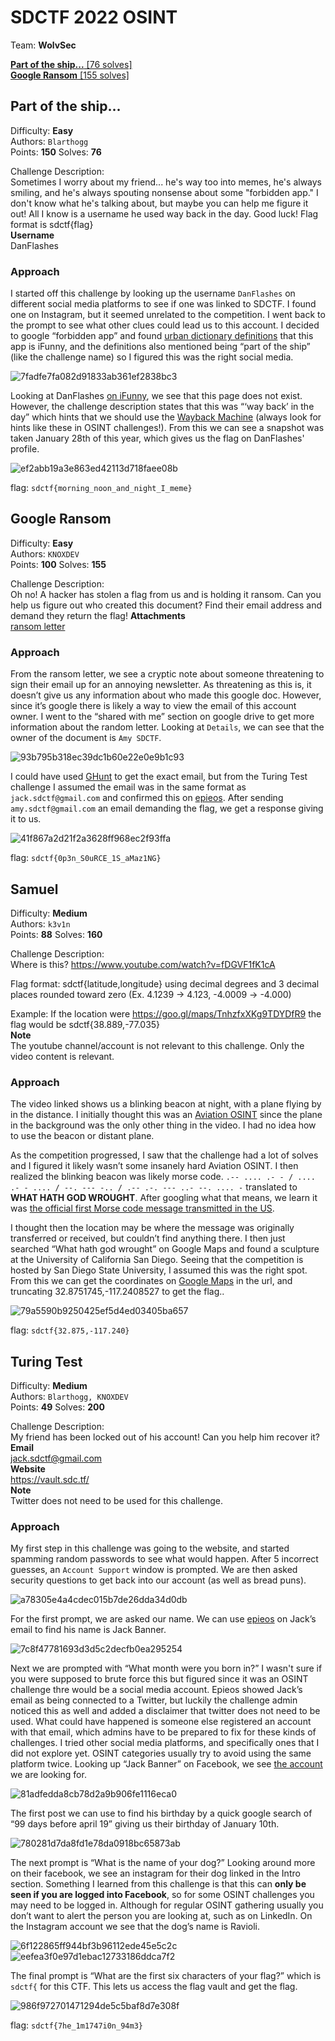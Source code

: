 # SDCTF 2022 OSINT  
Team: **WolvSec**  

[**Part of the ship...** [76 solves]](https://github.com/drewd314/Nahamcon-CTF-2022-Keeeber-OSINT-Writeups/blob/main/Keeber.md#keeber-1)   
[**Google Ransom** [155 solves]](https://github.com/drewd314/Nahamcon-CTF-2022-Keeeber-OSINT-Writeups/blob/main/Keeber.md#keeber-1)  

## Part of the ship...
Difficulty: **Easy**  
Authors: `Blarthogg`  
Points: **150**
Solves: **76**

Challenge Description:  
Sometimes I worry about my friend... he's way too into memes, he's always smiling, and he's always spouting nonsense about some "forbidden app." I don't know what he's talking about, but maybe you can help me figure it out! All I know is a username he used way back in the day. Good luck! Flag format is sdctf{flag}  
**Username**  
DanFlashes

### Approach

I started off this challenge by looking up the username `DanFlashes` on different social media platforms to see if one was linked to SDCTF. I found one on Instagram, but it seemed unrelated to the competition. I went back to the prompt to see what other clues could lead us to this account. I decided to google “forbidden app” and found [urban dictionary definitions](https://www.urbandictionary.com/define.php?term=The%20Forbidden%20App) that this app is iFunny, and the definitions also mentioned being “part of the ship” (like the challenge name) so I figured this was the right social media.

![7fadfe7fa082d91833ab361ef2838bc3](https://user-images.githubusercontent.com/74334127/167702222-19189dbc-e0a9-4516-8847-adca688eb942.png)

Looking at DanFlashes [on iFunny](https://ifunny.co/user/DanFlashes), we see that this page does not exist. However, the challenge description states that this was “‘way back’ in the day” which hints that we should use the [Wayback Machine](https://web.archive.org/web/20220128003432/https://ifunny.co/user/DanFlashes) (always look for hints like these in OSINT challenges!). From this we can see a snapshot was taken January 28th of this year, which gives us the flag on DanFlashes' profile.

![ef2abb19a3e863ed42113d718faee08b](https://user-images.githubusercontent.com/74334127/167702201-ce5add5b-88cc-4ec3-9f4d-e0286f6b0155.png)


flag: `sdctf{morning_noon_and_night_I_meme}`

## Google Ransom
Difficulty: **Easy**  
Authors: `KNOXDEV`  
Points: **100**
Solves: **155**

Challenge Description:  
Oh no! A hacker has stolen a flag from us and is holding it ransom. Can you help us figure out who created this document? Find their email address and demand they return the flag!
**Attachments**  
[ransom letter](https://docs.google.com/document/d/1MbY-aT4WY6jcfTugUEpLTjPQyIL9pnZgX_jP8d8G2Uo/edit)  

### Approach  
From the ransom letter, we see a cryptic note about someone threatening to sign their email up for an annoying newsletter. As threatening as this is, it doesn’t give us any information about who made this google doc. However, since it’s google there is likely a way to view the email of this account owner. I went to the “shared with me” section on google drive to get more information about the random letter. Looking at `Details`, we can see that the owner of the document is `Amy SDCTF`. 

![93b795b318ec39dc1b60e22e0e9b1c93](https://user-images.githubusercontent.com/74334127/167705712-72ada725-3691-4980-b6fd-69dbf17ac075.png)

I could have used [GHunt](https://github.com/mxrch/GHunt) to get the exact email, but from the Turing Test challenge I assumed the email was in the same format as `jack.sdctf@gmail.com` and confirmed this on [epieos](https://epieos.com/). After sending `amy.sdctf@gmail.com` an email demanding the flag, we get a response giving it to us.

![41f867a2d21f2a3628ff968ec2f93ffa](https://user-images.githubusercontent.com/74334127/167705729-d12f196c-59f3-4e8b-8630-9a28f21cb555.png)

flag: `sdctf{0p3n_S0uRCE_1S_aMaz1NG}`

## Samuel
Difficulty: **Medium**  
Authors: `k3v1n`  
Points: **88**
Solves: **160**

Challenge Description:  
Where is this?
https://www.youtube.com/watch?v=fDGVF1fK1cA

Flag format: sdctf{latitude,longitude} using decimal degrees and 3 decimal places rounded toward zero (Ex. 4.1239 → 4.123, -4.0009 → -4.000)

Example: If the location were https://goo.gl/maps/TnhzfxXKg9TDYDfR9 the flag would be sdctf{38.889,-77.035}  
**Note**  
The youtube channel/account is not relevant to this challenge. Only the video content is relevant.

### Approach  
The video linked shows us a blinking beacon at night, with a plane flying by in the distance. I initially thought this was an [Aviation OSINT](https://www.osintessentials.com/aviation) since the plane in the background was the only other thing in the video. I had no idea how to use the beacon or distant plane.

As the competition progressed, I saw that the challenge had a lot of solves and I figured it likely wasn’t some insanely hard Aviation OSINT. I then realized the blinking beacon was likely morse code. `.-- .... .- - / .... .- - .... / --. --- -.. / .-- .-. --- ..- --. .... -` translated to **WHAT HATH GOD WROUGHT**. After googling what that means, we learn it was [the official first Morse code message transmitted in the US](https://en.wikipedia.org/wiki/What_hath_God_wrought#:~:text=%22What%20hath%20God%20wrought%22%20is,the%20Baltimore%E2%80%93Washington%20telegraph%20line).

I thought then the location may be where the message was originally transferred or received, but couldn’t find anything there. I then just searched “What hath god wrought” on Google Maps and found a sculpture at the University of California San Diego. Seeing that the competition is hosted by San Diego State University, I assumed this was the right spot. From this we can get the coordinates on [Google Maps](https://www.google.com/maps/place/What+Hath+God+Wrought/@32.8751745,-117.2408527,21z/data=!4m5!3m4!1s0x80dc07e0d30e81a7:0x69087278617d6b1d!8m2!3d32.8752134!4d-117.2407749) in the url, and truncating 32.8751745,-117.2408527 to get the flag..

![79a5590b9250425ef5d4ed03405ba657](https://user-images.githubusercontent.com/74334127/167709182-cbae98ae-76ed-4d13-adad-22767cca5c78.png)

flag: `sdctf{32.875,-117.240}`

## Turing Test
Difficulty: **Medium**  
Authors: `Blarthogg, KNOXDEV`  
Points: **49**
Solves: **200**

Challenge Description:  
My friend has been locked out of his account! Can you help him recover it?  
**Email**  
jack.sdctf@gmail.com  
**Website**  
https://vault.sdc.tf/  
**Note**  
Twitter does not need to be used for this challenge.

### Approach  
My first step in this challenge was going to the website, and started spamming random passwords to see what would happen. After 5 incorrect guesses, an `Account Support` window is prompted. We are then asked security questions to get back into our account (as well as bread puns).

![a78305e4a4cdec015b7de26dda34d0db](https://user-images.githubusercontent.com/74334127/167715998-a643e9f5-04c0-4e82-994f-9584db96c296.png)

For the first prompt, we are asked our name. We can use [epieos](https://epieos.com/) on Jack’s email to find his name is Jack Banner.

![7c8f47781693d3d5c2decfb0ea295254](https://user-images.githubusercontent.com/74334127/167716017-b7624b46-47e1-47d8-8db4-534ca35f1844.png)

Next we are prompted with “What month were you born in?” I wasn't sure if you were supposed to brute force this but figured since it was an OSINT challenge thre would be a social media account. Epieos showed Jack’s email as being connected to a Twitter, but luckily the challenge admin noticed this as well and added a disclaimer that twitter does not need to be used. What could have happened is someone else registered an account with that email, which admins have to be prepared to fix for these kinds of challenges. I tried other social media platforms, and specifically ones that I did not explore yet. OSINT categories usually try to avoid using the same platform twice. Looking up “Jack Banner” on Facebook, we see [the account](https://www.facebook.com/profile.php?id=100077609021228) we are looking for.

![81adfedda8cb78d2a9b906fe1116eca0](https://user-images.githubusercontent.com/74334127/167716070-f7164142-add5-4099-ac4c-b1a03027aab6.png)

The first post we can use to find his birthday by a quick google search of “99 days before april 19” giving us their birthday of January 10th.

![780281d7da8fd1e78da0918bc65873ab](https://user-images.githubusercontent.com/74334127/167716380-ef9df5e8-1f32-41fc-ac59-0e9af1005574.png)

The next prompt is “What is the name of your dog?” Looking around more on their facebook, we see an instagram for their dog linked in the Intro section. Something I learned from this challenge is that this can **only be seen if you are logged into Facebook**, so for some OSINT challenges you may need to be logged in. Although for regular OSINT gathering usually you don’t want to alert the person you are looking at, such as on LinkedIn. On the Instagram account we see that the dog’s name is Ravioli.

![6f122865ff944bf3b96112ede45e5c2c](https://user-images.githubusercontent.com/74334127/167716403-a13e50ce-0cc7-40ca-88aa-91f8d353cdc0.png)
![eefea3f0e97d1ebac12733186ddca7f2](https://user-images.githubusercontent.com/74334127/167716417-e39e1b65-d345-44a1-87b3-035ced79635f.png)

The final prompt is “What are the first six characters of your flag?” which is `sdctf{` for this CTF. This lets us access the flag vault and get the flag.

![986f972701471294de5c5baf8d7e308f](https://user-images.githubusercontent.com/74334127/167716436-39497d60-00e9-42ae-adc9-62f7a1572d07.png)

flag: `sdctf{7he_1m1747i0n_94m3}`

